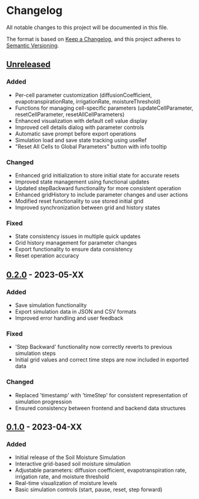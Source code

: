 # Changelog

All notable changes to this project will be documented in this file.

The format is based on [Keep a Changelog](https://keepachangelog.com/en/1.0.0/),
and this project adheres to [Semantic Versioning](https://semver.org/spec/v2.0.0.html).

## [Unreleased]

### Added
- Per-cell parameter customization (diffusionCoefficient, evapotranspirationRate, irrigationRate, moistureThreshold)
- Functions for managing cell-specific parameters (updateCellParameter, resetCellParameter, resetAllCellParameters)
- Enhanced visualization with default cell value display
- Improved cell details dialog with parameter controls
- Automatic save prompt before export operations
- Simulation load and save state tracking using useRef
- "Reset All Cells to Global Parameters" button with info tooltip

### Changed
- Enhanced grid initialization to store initial state for accurate resets
- Improved state management using functional updates
- Updated stepBackward functionality for more consistent operation
- Enhanced gridHistory to include parameter changes and user actions
- Modified reset functionality to use stored initial grid
- Improved synchronization between grid and history states

### Fixed
- State consistency issues in multiple quick updates
- Grid history management for parameter changes
- Export functionality to ensure data consistency
- Reset operation accuracy

## [0.2.0] - 2023-05-XX

### Added
- Save simulation functionality
- Export simulation data in JSON and CSV formats
- Improved error handling and user feedback

### Fixed
- 'Step Backward' functionality now correctly reverts to previous simulation steps
- Initial grid values and correct time steps are now included in exported data

### Changed
- Replaced 'timestamp' with 'timeStep' for consistent representation of simulation progression
- Ensured consistency between frontend and backend data structures

## [0.1.0] - 2023-04-XX

### Added
- Initial release of the Soil Moisture Simulation
- Interactive grid-based soil moisture simulation
- Adjustable parameters: diffusion coefficient, evapotranspiration rate, irrigation rate, and moisture threshold
- Real-time visualization of moisture levels
- Basic simulation controls (start, pause, reset, step forward)

[Unreleased]: https://github.com/yourusername/soil-moisture-simulation/compare/v0.2.0...HEAD
[0.2.0]: https://github.com/yourusername/soil-moisture-simulation/compare/v0.1.0...v0.2.0
[0.1.0]: https://github.com/yourusername/soil-moisture-simulation/releases/tag/v0.1.0

